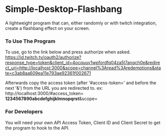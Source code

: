 # Simple-Desktop-Flashbang
A lightweight program that can, either randomly or with twitch integration, create a flashbang effect on your screen.

### To Use The Program
To use, go to the link below and press authorize when asked.
https://id.twitch.tv/oauth2/authorize?response_type=token&client_id=4ocquuv1wpfordfq04za5l7anqch0e&redirect_uri=http://localhost:3000&scope=channel%3Aread%3Aredemptions&state=c3ab8aa609ea11e793ae92361f002671

Afterwards copy the access token (after '#access-token=' and before the next '&') from the URL you are redirected to.
ex: http://localhost:3000/#access_token= **1234567890abcdefghijklmnopqrst**&scope=
### For Developers
You will need your own API Access Token, Client ID and Client Secret to get the program to hook to the API.
